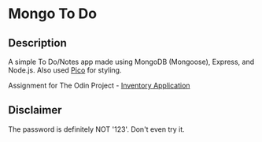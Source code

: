 # Mongo To Do

## Description

A simple To Do/Notes app made using MongoDB (Mongoose), Express, and Node.js. Also used [Pico](https://picocss.com/) for styling.

Assignment for The Odin Project - [Inventory Application](https://www.theodinproject.com/lessons/nodejs-inventory-application)

## Disclaimer

The password is definitely NOT '123'. Don't even try it.
